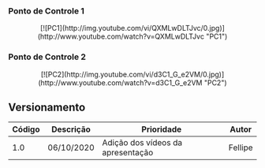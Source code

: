 ### Ponto de Controle 1
<center>
[![PC1](http://img.youtube.com/vi/QXMLwDLTJvc/0.jpg)](http://www.youtube.com/watch?v=QXMLwDLTJvc "PC1")
</center>

### Ponto de Controle 2
<center>
[![PC2](http://img.youtube.com/vi/d3C1_G_e2VM/0.jpg)](http://www.youtube.com/watch?v=d3C1_G_e2VM "PC2")
</center>

## Versionamento
Código | Descrição | Prioridade | Autor 
------ | --------- | ---------- | --------
1.0 | 06/10/2020 | Adição dos vídeos da apresentação | Fellipe
